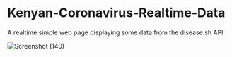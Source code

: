 # Kenyan-Coronavirus-Realtime-Data
A realtime simple web page displaying some data from the disease.sh API


![Screenshot (140)](https://user-images.githubusercontent.com/25147063/173787655-b3807a3b-0cc0-459b-9395-5ac5bb2fddbd.png)
